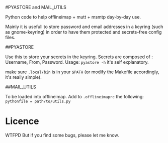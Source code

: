 #PYASTORE and MAIL_UTILS

Python code to help offlineimap + mutt + msmtp day-by-day
use.

Mainly it is usefull to store password and email addresses in a keyring
(such as gnome-keyring) in order to have them protected and secrets-free 
config files.

##PYASTORE

Use this to store your secrets in the keyring.
Secrets are composed of : Username, From, Password.
Usage:
`pyastore -h`
it's self explanatory.

make sure `.local/bin` is in your `$PATH` (or modify the Makefile
accordingly, it's really simple).

##MAIL_UTILS

To be loaded into offlineimap.
Add to `.offlineimaprc`
the following:
`pythonfile = path/to/utils.py`

# Licence

WTFPD
But if you find some bugs, please let me know.
